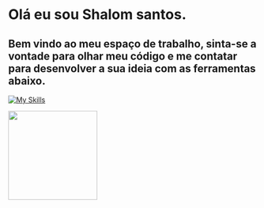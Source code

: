 # Olá eu sou Shalom santos.
## Bem vindo ao meu espaço de trabalho, sinta-se a vontade para olhar meu código e me contatar para desenvolver a sua ideia com as ferramentas abaixo.
[![My Skills](https://skillicons.dev/icons?i=js,html,css,bootstrap,docker,laravel,mysql,nodejs,postman)](https://skillicons.dev)
<div>
  <a href="https://github.com/shalomsantos">
  <img height="180em" src="https://github-readme-stats.vercel.app/api/top-langs/?username=shalomsantos&layout=compact&langs_count=7&theme=dark" />
</div>


